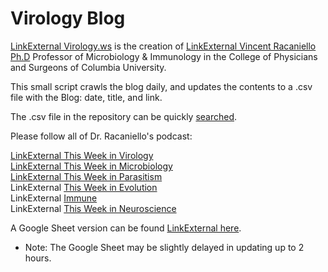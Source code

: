 # Virology Blog
[LinkExternal Virology.ws](https://www.virology.ws/) is the creation of [LinkExternal Vincent Racaniello Ph.D](https://www.virology.ws/about/) Professor of Microbiology & Immunology in the College of Physicians and Surgeons of Columbia University.</br>

This small script crawls the blog daily, and updates the contents to a .csv file with the Blog: date, title, and link. </br> 

The .csv file in the repository can be quickly [searched](https://github.com/bbennett80/virology_blog/blob/main/virology_blog.csv). 

Please follow all of Dr. Racaniello's podcast:

[LinkExternal This Week in Virology](http://www.microbe.tv/twiv/) </br>
[LinkExternal This Week in Microbiology](http://www.microbe.tv/twim/) </br>
[LinkExternal This Week in Parasitism](http://www.microbe.tv/twip/) </br>
LinkExternal [This Week in Evolution](http://www.microbe.tv/twievo/) </br>
LinkExternal [Immune](https://www.microbe.tv/immune/) </br>
LinkExternal [This Week in Neuroscience](https://www.microbe.tv/twin/) </br>

A Google Sheet version can be found [LinkExternal here](https://docs.google.com/spreadsheets/d/15YhpqfOwC-oyK_OdBp9Rllv9V_eBniJzF3-oK2dzfog/edit?usp=sharing).
  - Note: The Google Sheet may be slightly delayed in updating up to 2 hours. 
